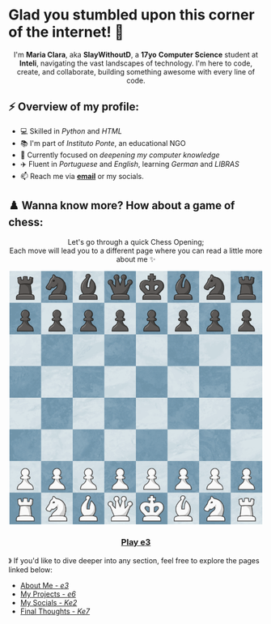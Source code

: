 # Glad you stumbled upon this corner of the internet! 📡
<p align="center">
  I'm <b>Maria Clara</b>, aka <b>SlayWithoutD</b>, a <b>17yo</b> <b>Computer Science</b> student at <b>Inteli</b>, navigating the vast landscapes of technology. I'm here to code, create, and collaborate, building something awesome with every line of code.
</p>

## ⚡️ Overview of my profile:
- 💻 Skilled in *Python* and *HTML*
- 📚 I'm part of *Instituto Ponte*, an educational NGO
- 🚀 Currently focused on *deepening my computer knowledge*
- ✈️ Fluent in *Portuguese* and *English*, learning *German* and *LIBRAS*
- 📫 Reach me via <a href="marry090907@gmail.com" target="_blank"><b>email</b></a> or my socials.

## ♟️ Wanna know more? How about a game of chess:
 <p align="center">
   Let's go through a quick Chess Opening; <br>
   Each move will lead you to a different page where you can read a little more about me ✨️
</p>
<div align="center">
<img src="https://raw.githubusercontent.com/slaywithoutd/slaywithoutd/main/initialboard.png" alt="Chess Board Initial" width="500"/>

<h3><a href="e3.md">Play e3</a></h3>
</div>


》 If you'd like to dive deeper into any section, feel free to explore the pages linked below: 

- [About Me - *e3*](e3.md)
- [My Projects - *e6*](e6.md)
- [My Socials - *Ke2*](e2.md)
- [Final Thoughts - *Ke7*](e7.md)


